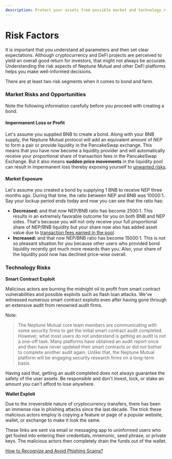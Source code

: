 ```yaml
---
description: Protect your assets from possible market and technology risks
---
```


# Risk Factors

It is important that you understand all parameters and then set clear expectations. Although cryptocurrency and DeFi projects are perceived to yield an overall good return for investors, that might not always be accurate. Understanding the risk aspects of Neptune Mutual and other DeFi platforms helps you make well-informed decisions.

There are at least two risk segments when it comes to bond and farm.

### **Market Risks and Opportunities**

Note the following information carefully before you proceed with creating a bond.

#### **Impermanent Loss or Profit**

Let's assume you supplied BNB to create a bond. Along with your BNB supply, the Neptune Mutual protocol will add an equivalent amount of NEP to form a pair or provide liquidity in the PancakeSwap exchange. This means that you have now become a liquidity provider and will automatically receive your proportional share of transaction fees in the PancakeSwap Exchange. But it also means **sudden price movements** in the liquidity pool can result in impermanent loss thereby exposing yourself to [unwanted risks](https://academy.binance.com/en/articles/impermanent-loss-explained).

#### **Market Exposure**

Let's assume you created a bond by supplying 1 BNB to receive NEP three months ago. During that time, the ratio between NEP and BNB was 10000:1.  Say your lockup period ends today and now you can see that the ratio has:

* **Decreased:** and that now NEP/BNB ratio has become 2500:1. This results in an extremely favorable outcome for you on both BNB and NEP sides. That's because you will not only receive your full proportional share of NEP/BNB liquidity but your share now also has added asset value due to [transaction fees earned in the pool](https://academy.binance.com/en/articles/what-are-liquidity-pools-in-defi).
* **Increased:** and that now NEP/BNB ratio has become 15000:1. This is not so pleasant situation for you because other users who provided bond liquidity recently got much more rewards than you. Also, your share of the liquidity pool now has declined price-wise overall. 

### **Technology Risks**

**Smart Contract Exploit**

Malicious actors are burning the midnight oil to profit from smart contract vulnerabilities and possible exploits such as flash loan attacks. We've witnessed numerous smart contract exploits even after having gone through an extensive audit from renowned audit firms.

Note:

> The Neptune Mutual core team members are communicating with some security firms to get the initial smart contract audit completed. However, what most users do not understand is getting an audit is not a one-off task. Many platforms have obtained an audit report once and then have never updated their smart contracts or did not bother to complete another audit again. Unlike that, the Neptune Mutual platform will be engaging security research firms on a long-term basis.

Having said that, getting an audit completed does not always guarantee the safety of the user assets. Be responsible and don't invest, lock, or stake an amount you can't afford to lose anywhere.

**Wallet Exploit**

Due to the irreversible nature of cryptocurrency transfers, there has been an immense rise in phishing attacks since the last decade. The trick these malicious actors employ is copying a feature or page of a popular website, wallet, or exchange to make it look the same.

These links are sent via email or messaging app to uninformed users who get fooled into entering their credentials, mnemonic, seed phrase, or private keys. The malicious actors then completely drain the funds out of the wallet.

[How to Recognize and Avoid Phishing Scams?](https://www.consumer.ftc.gov/articles/how-recognize-and-avoid-phishing-scams)

